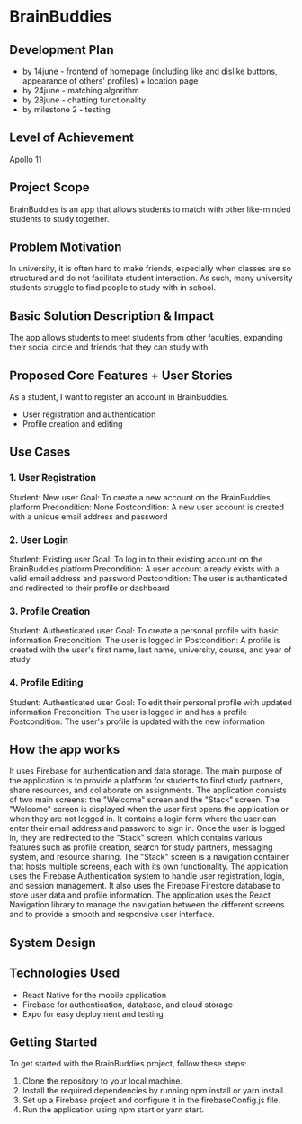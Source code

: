 # BrainBuddies
## Development Plan
- by 14june - frontend of homepage (including like and dislike buttons, appearance of others' profiles) + location page
- by 24june - matching algorithm
- by 28june - chatting functionality 
- by milestone 2 - testing

## Level of Achievement
Apollo 11

## Project Scope
BrainBuddies is an app that allows students to match with other like-minded students to study together.

## Problem Motivation
In university, it is often hard to make friends, especially when classes are so structured and do not facilitate student interaction. As such, many university students struggle to find people to study with in school.

## Basic Solution Description & Impact
The app allows students to meet students from other faculties, expanding their social circle and friends that they can study with.

## Proposed Core Features + User Stories
As a student, I want to register an account in BrainBuddies.

- User registration and authentication
- Profile creation and editing

## Use Cases
### 1. User Registration
Student: New user
Goal: To create a new account on the BrainBuddies platform
Precondition: None
Postcondition: A new user account is created with a unique email address and password

### 2. User Login
Student: Existing user
Goal: To log in to their existing account on the BrainBuddies platform
Precondition: A user account already exists with a valid email address and password
Postcondition: The user is authenticated and redirected to their profile or dashboard

### 3. Profile Creation
Student: Authenticated user
Goal: To create a personal profile with basic information
Precondition: The user is logged in
Postcondition: A profile is created with the user's first name, last name, university, course, and year of study

### 4. Profile Editing
Student: Authenticated user
Goal: To edit their personal profile with updated information
Precondition: The user is logged in and has a profile
Postcondition: The user's profile is updated with the new information

## How the app works
It uses Firebase for authentication and data storage. The main purpose of the application is to provide a platform for students to find study partners, share resources, and collaborate on assignments.
The application consists of two main screens: the "Welcome" screen and the "Stack" screen. The "Welcome" screen is displayed when the user first opens the application or when they are not logged in. It contains a login form where the user can enter their email address and password to sign in.
Once the user is logged in, they are redirected to the "Stack" screen, which contains various features such as profile creation, search for study partners, messaging system, and resource sharing. The "Stack" screen is a navigation container that hosts multiple screens, each with its own functionality.
The application uses the Firebase Authentication system to handle user registration, login, and session management. It also uses the Firebase Firestore database to store user data and profile information.
The application uses the React Navigation library to manage the navigation between the different screens and to provide a smooth and responsive user interface.

## System Design


## Technologies Used
- React Native for the mobile application
- Firebase for authentication, database, and cloud storage
- Expo for easy deployment and testing


## Getting Started
To get started with the BrainBuddies project, follow these steps:

1. Clone the repository to your local machine.
2. Install the required dependencies by running npm install or yarn install.
3. Set up a Firebase project and configure it in the firebaseConfig.js file.
4. Run the application using npm start or yarn start.

